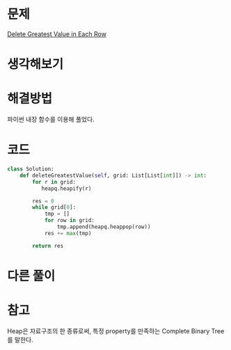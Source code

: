 # 문제

[Delete Greatest Value in Each Row](https://leetcode.com/problems/delete-greatest-value-in-each-row/)

# 생각해보기

# 해결방법

파이썬 내장 함수를 이용해 풀었다.

# 코드

```py
class Solution:
    def deleteGreatestValue(self, grid: List[List[int]]) -> int:
        for r in grid:
           heapq.heapify(r)

        res = 0
        while grid[0]:
            tmp = []
            for row in grid:
                tmp.append(heapq.heappop(row))
            res += max(tmp)

        return res
```

# 다른 풀이

# 참고

Heap은 자료구조의 한 종류로써, 특정 property를 만족하는 Complete Binary Tree를 말한다.
